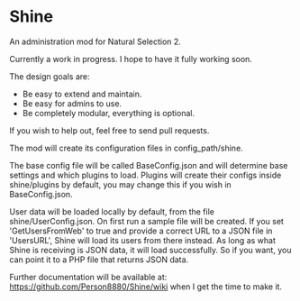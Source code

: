 Shine
=====

An administration mod for Natural Selection 2.

Currently a work in progress. I hope to have it fully working soon.

The design goals are:
- Be easy to extend and maintain.
- Be easy for admins to use.
- Be completely modular, everything is optional.

If you wish to help out, feel free to send pull requests.

The mod will create its configuration files in config_path/shine.

The base config file will be called BaseConfig.json and will determine base settings and which plugins to load. Plugins will create their configs inside shine/plugins by default, you may change this if you wish in BaseConfig.json.

User data will be loaded locally by default, from the file shine/UserConfig.json. On first run a sample file will be created. If you set 'GetUsersFromWeb' to true and provide a correct URL to a JSON file in 'UsersURL', Shine will load its users from there instead. As long as what Shine is receiving is JSON data, it will load successfully. So if you want, you can point it to a PHP file that returns JSON data.

Further documentation will be available at:
https://github.com/Person8880/Shine/wiki
when I get the time to make it.
